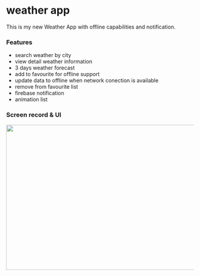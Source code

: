 # weather app

This is my new Weather App with offline capabilities and notification.

### Features
- search weather by city
- view detail weather information
- 3 days weather forecast
- add to favourite for offline support
- update data to offline when network conection is available
- remove from favourite list
- firebase notification
- animation list

### Screen record & UI
<img src="https://github.com/winhc/weather_app/blob/master/docs/gif/weather_app_screen_record.gif" width="844" height="390" />

